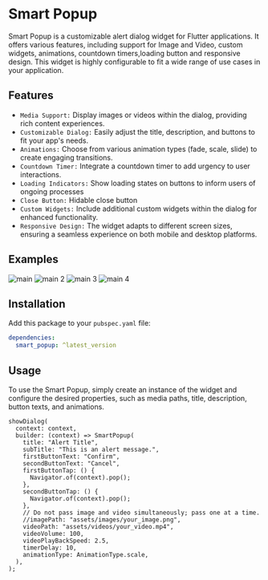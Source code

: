 # Smart Popup

Smart Popup is a customizable alert dialog widget for Flutter applications. It offers various features, including support for Image and Video, custom widgets, animations, countdown timers,loading button and responsive design. This widget is highly configurable to fit a wide range of use cases in your application.

## Features

- `Media Support:` Display images or videos within the dialog, providing rich content experiences.
- `Customizable Dialog:` Easily adjust the title, description, and buttons to fit your app's needs.
- `Animations:` Choose from various animation types (fade, scale, slide) to create engaging transitions.
- `Countdown Timer:` Integrate a countdown timer to add urgency to user interactions.
- `Loading Indicators:` Show loading states on buttons to inform users of ongoing processes
- `Close Button:` Hidable close button
- `Custom Widgets:` Include additional custom widgets within the dialog for enhanced functionality.
- `Responsive Design:` The widget adapts to different screen sizes, ensuring a seamless experience on both mobile and desktop platforms.

## Examples

![main](https://github.com/user-attachments/assets/f2b84a22-f615-4f03-8fd9-def7c32097ee)
![main 2](https://github.com/user-attachments/assets/ae18e459-0787-4fa2-9793-851c8230e00f)
![main 3](https://github.com/user-attachments/assets/504ea3f3-fc7e-4818-9d6d-8e188532400a)
![main 4](https://github.com/user-attachments/assets/306049fa-0155-40ee-8dc7-3e17abdf4ead)


## Installation

Add this package to your `pubspec.yaml` file:

```yaml
dependencies:
  smart_popup: ^latest_version
```

## Usage

To use the Smart Popup, simply create an instance of the widget and configure the desired properties, such as media paths, title, description, button texts, and animations.

```
showDialog(
  context: context,
  builder: (context) => SmartPopup(
    title: "Alert Title",
    subTitle: "This is an alert message.",
    firstButtonText: "Confirm",
    secondButtonText: "Cancel",
    firstButtonTap: () {
      Navigator.of(context).pop();
    },
    secondButtonTap: () {
      Navigator.of(context).pop();
    },
    // Do not pass image and video simultaneously; pass one at a time.
    //imagePath: "assets/images/your_image.png",
    videoPath: "assets/videos/your_video.mp4",
    videoVolume: 100,
    videoPlayBackSpeed: 2.5,
    timerDelay: 10,
    animationType: AnimationType.scale,
  ),
);
```

